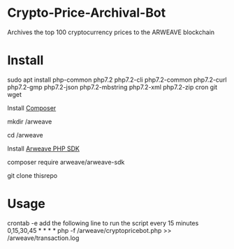 # Crypto-Price-Archival-Bot
Archives the top 100 cryptocurrency prices to the ARWEAVE blockchain






# Install
sudo apt install php-common php7.2 php7.2-cli php7.2-common php7.2-curl php7.2-gmp php7.2-json php7.2-mbstring php7.2-xml php7.2-zip cron git wget

Install [Composer](https://github.com/composer/composer)

mkdir /arweave

cd /arweave

Install [Arweave PHP SDK](https://github.com/ArweaveTeam/arweave-php)

composer require arweave/arweave-sdk

git clone thisrepo


# Usage
crontab -e
add the following line to run the script every 15 minutes
0,15,30,45 * * * * php -f /arweave/cryptopricebot.php >> /arweave/transaction.log
